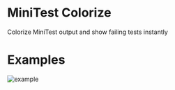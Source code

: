 MiniTest Colorize
=================

Colorize MiniTest output and show failing tests instantly


Examples
========

![example](https://github.com/nohupbrasil/minitest-colorize/raw/master/examples/example.png)
